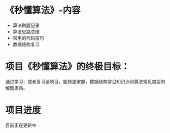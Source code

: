 # 《秒懂算法》-内容

* 算法刷题记录
* 算法思路总结
* 常用的代码技巧
* 数据结构复习



# 项目《秒懂算法》的终极目标：

通过学习，或者复习该项目，能快速掌握，数据结构常见知识点和算法常见类型的解题思路。

# 项目进度
目前正在更新中
